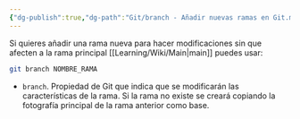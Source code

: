 ```yaml
---
{"dg-publish":true,"dg-path":"Git/branch - Añadir nuevas ramas en Git.md","permalink":"/git/branch-anadir-nuevas-ramas-en-git/","created":"2024-03-27T20:05","updated":"2024-03-27T20:05"}
---
```


Si quieres añadir una rama nueva para hacer modificaciones sin que afecten a la rama principal [[Learning/Wiki/Main\|main]] puedes usar:
```bash
git branch NOMBRE_RAMA
```
- `branch`. Propiedad de Git que indica que se modificarán las características de la rama. Si la rama no existe se creará copiando la fotografía principal de la rama anterior como base.
